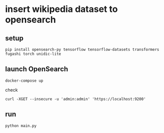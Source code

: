 # insert wikipedia dataset to opensearch

## setup

```shell
pip install opensearch-py tensorflow tensorflow-datasets transformers fugashi torch unidic-lite
```


## launch OpenSearch

```shell
docker-compose up
```

check

```shell
curl -XGET --insecure -u 'admin:admin' 'https://localhost:9200'
```

## run

```shell
python main.py
```
